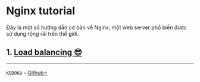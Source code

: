 # Nginx tutorial 

Đây là một số hướng dẫn cơ bản về Nginx, một web server phổ biến được sử dụng rộng rãi trên thế giới.

## 1. [Load balancing 😎](https://github.com/kodoku-san/nginx/blob/main/load-balancing.md)

---
`KODOKU` - [Github⭐](https://github.com/kodoku-san)
